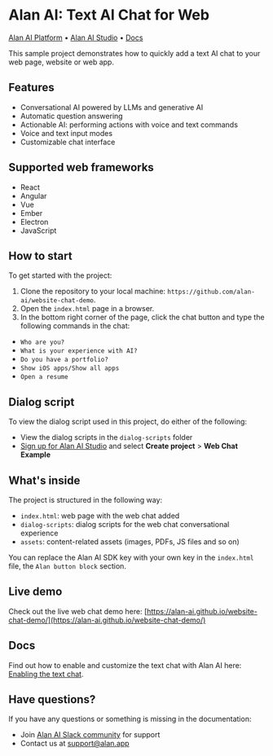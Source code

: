 # Alan AI: Text AI Chat for Web 

[Alan AI Platform](https://alan.app/) • [Alan AI Studio](https://studio.alan.app/register) • [Docs](https://alan.app/docs)

This sample project demonstrates how to quickly add a text AI chat to your web page, website or web app.

## Features

- Conversational AI powered by LLMs and generative AI
- Automatic question answering
- Actionable AI: performing actions with voice and text commands
- Voice and text input modes
- Customizable chat interface

## Supported web frameworks

* React
* Angular
* Vue
* Ember
* Electron 
* JavaScript

## How to start

To get started with the project:

1. Clone the repository to your local machine: `https://github.com/alan-ai/website-chat-demo`. 
2. Open the `index.html` page in a browser.
3. In the bottom right corner of the page, click the chat button and type the following commands in the chat:

  * `Who are you?`
  * `What is your experience with AI?`
  * `Do you have a portfolio?`
  * `Show iOS apps/Show all apps`
  * `Open a resume`
  
## Dialog script

To view the dialog script used in this project, do either of the following:

- View the dialog scripts in the `dialog-scripts` folder
- <a href="https://studio.alan.app/register" target="_blank">Sign up for Alan AI Studio</a> and select **Create project** > **Web Chat Example**


## What's inside

The project is structured in the following way:

* `index.html`: web page with the web chat added
* `dialog-scripts`: dialog scripts for the web chat conversational experience
* `assets`: content-related assets (images, PDFs, JS files and so on)

You can replace the Alan AI SDK key with your own key in the `index.html` file, the `Alan button block` section.

## Live demo

Check out the live web chat demo here: [https://alan-ai.github.io/website-chat-demo/](https://alan-ai.github.io/website-chat-demo/)

## Docs

Find out how to enable and customize the text chat with Alan AI here: [Enabling the text chat](https://alan.app/docs/usage/button/customization/#enabling-the-text-chat).


## Have questions?

If you have any questions or something is missing in the documentation:
- Join [Alan AI Slack community](https://app.slack.com/client/TL55N530A) for support
- Contact us at [support@alan.app](mailto:support@alan.app)